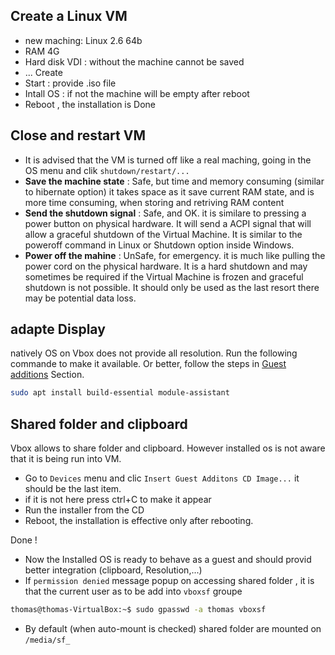 
Create a Linux VM
---

- new maching: Linux 2.6 64b
- RAM 4G
- Hard disk VDI : without the machine cannot be saved
- ... Create
- Start : provide .iso file
- Intall OS : if not the machine will be empty after reboot
- Reboot , the installation is Done

Close and restart VM
---
- It is advised that the VM is turned off like a real maching, going in the OS menu and clik `shutdown/restart/...`
- **Save the machine state** : Safe, but time and memory consuming (similar to hibernate option) it takes space as it save current RAM state, and is more time consuming, when storing and retriving RAM content
- **Send the shutdown signal** : Safe, and OK. it is similare to pressing a power button on physical hardware. It will send a ACPI signal that will allow a graceful shutdown of the Virtual Machine. It is similar to the poweroff command in Linux or Shutdown option inside Windows.
- **Power off the mahine** : UnSafe, for emergency. it is much like pulling the power cord on the physical hardware. It is a hard shutdown and may sometimes be required if the Virtual Machine is frozen and graceful shutdown is not possible. It should only be used as the last resort there may be potential data loss.

adapte Display
---
natively OS on Vbox does not provide all resolution. Run the following commande to make it available.
Or better, follow the steps in [Guest additions](#share-folder-and-clipboard) Section.
```sh
sudo apt install build-essential module-assistant
```


Shared folder and clipboard
---

Vbox allows to share folder and clipboard. However installed os is not aware that it is being run into VM.
- Go to `Devices` menu and clic `Insert Guest Additons CD Image...` it should be the last item.
-   if it is not here press ctrl+C to make it appear
- Run the installer from the CD
- Reboot, the installation is effective only after rebooting.

Done !
- Now the Installed OS is ready to behave as a guest and should provid better integration (clipboard, Resolution,...)
- If `permission denied` message popup on accessing shared folder , it is that the current user as to be add into `vboxsf` groupe
```sh
thomas@thomas-VirtualBox:~$ sudo gpasswd -a thomas vboxsf
```
 - By default (when auto-mount is checked) shared folder are mounted on `/media/sf_`
